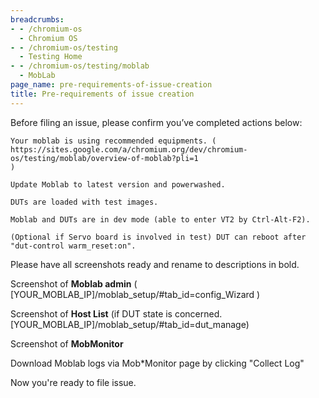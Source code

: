 ```yaml
---
breadcrumbs:
- - /chromium-os
  - Chromium OS
- - /chromium-os/testing
  - Testing Home
- - /chromium-os/testing/moblab
  - MobLab
page_name: pre-requirements-of-issue-creation
title: Pre-requirements of issue creation
---
```


Before filing an issue, please confirm you’ve completed actions below:

    Your moblab is using recommended equipments. (
    https://sites.google.com/a/chromium.org/dev/chromium-os/testing/moblab/overview-of-moblab?pli=1
    )

    Update Moblab to latest version and powerwashed.

    DUTs are loaded with test images.

    Moblab and DUTs are in dev mode (able to enter VT2 by Ctrl-Alt-F2).

    (Optional if Servo board is involved in test) DUT can reboot after
    "dut-control warm_reset:on".

Please have all screenshots ready and rename to descriptions in bold.

Screenshot of **Moblab admin** (
\[YOUR_MOBLAB_IP\]/moblab_setup/#tab_id=config_Wizard )

Screenshot of **Host List** (if DUT state is concerned.
\[YOUR_MOBLAB_IP\]/moblab_setup/#tab_id=dut_manage)

Screenshot of **MobMonitor**

Download Moblab logs via Mob\*Monitor page by clicking "Collect Log"

Now you're ready to file issue.